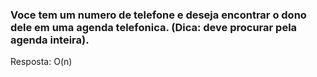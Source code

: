 ### Voce tem um numero de telefone e deseja encontrar o dono dele em uma agenda telefonica. (Dica: deve procurar pela agenda inteira). 

Resposta: O(n)